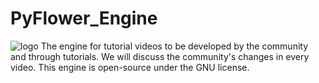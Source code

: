 # PyFlower_Engine
![logo](https://github.com/kaitabuchi314/pyflower_engine/assets/93952418/a125e695-25ed-45e4-9532-1cbd0a84b5ff)
The engine for tutorial videos to be developed by the community and through tutorials. We will discuss the community's changes in every video. 
This engine is open-source under the GNU license.
